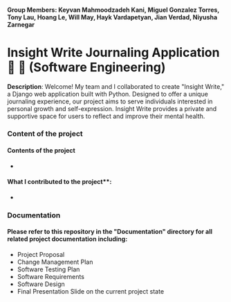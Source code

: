#### Group Members: Keyvan Mahmoodzadeh Kani, Miguel Gonzalez Torres, Tony Lau, Hoang Le, Will May, Hayk Vardapetyan, Jian Verdad, Niyusha Zarnegar

# Insight Write Journaling Application 📒 📝 (Software Engineering)

**Description**: Welcome! My team and I collaborated to create "Insight Write," a Django web application built with Python. Designed to offer a unique journaling experience, our project aims to serve individuals interested in personal growth and self-expression. Insight Write provides a private and supportive space for users to reflect and improve their mental health.

### Content of the project

#### Contents of the project
- 

#### What I contributed to the project**: 
- 

### Documentation

#### Please refer to this repository in the "Documentation" directory for all related project documentation including:
- Project Proposal
- Change Management Plan
- Software Testing Plan
- Software Requirements
- Software Design
- Final Presentation Slide on the current project state
